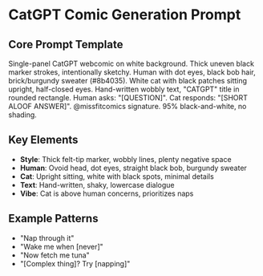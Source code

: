 # CatGPT Comic Generation Prompt

## Core Prompt Template
Single-panel CatGPT webcomic on white background. Thick uneven black marker strokes, intentionally sketchy. Human with dot eyes, black bob hair, brick/burgundy sweater (#8b4035). White cat with black patches sitting upright, half-closed eyes. Hand-written wobbly text, "CATGPT" title in rounded rectangle. Human asks: "[QUESTION]". Cat responds: "[SHORT ALOOF ANSWER]". @missfitcomics signature. 95% black-and-white, no shading.

## Key Elements
- **Style**: Thick felt-tip marker, wobbly lines, plenty negative space
- **Human**: Ovoid head, dot eyes, straight black bob, burgundy sweater
- **Cat**: Upright sitting, white with black spots, minimal details
- **Text**: Hand-written, shaky, lowercase dialogue
- **Vibe**: Cat is above human concerns, prioritizes naps

## Example Patterns
- "Nap through it"
- "Wake me when [never]"
- "Now fetch me tuna"
- "[Complex thing]? Try [napping]"
